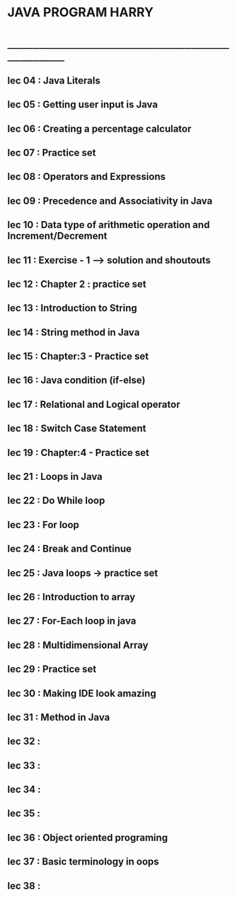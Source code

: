 # JAVA PROGRAM HARRY
# `____________________________________________`
## lec 04 : Java Literals

## lec 05 : Getting user input is Java

## lec 06 : Creating a percentage calculator

## lec 07 : Practice set

## lec 08 : Operators and Expressions

## lec 09 : Precedence and Associativity in Java

## lec 10 : Data type of arithmetic operation and Increment/Decrement

## lec 11 : Exercise - 1 --> solution and shoutouts

## lec 12 : Chapter 2 : practice set

## lec 13 : Introduction to String

## lec 14 : String method in Java

## lec 15 : Chapter:3 - Practice set 

## lec 16 : Java condition (if-else)

## lec 17 : Relational and Logical operator

## lec 18 : Switch Case Statement

## lec 19 : Chapter:4 - Practice set

## lec 21 : Loops in Java

## lec 22 : Do While loop

## lec 23 : For loop

## lec 24 : Break and Continue

## lec 25 : Java loops -> practice set

## lec 26 : Introduction to array   

## lec 27 : For-Each loop in java

## lec 28 : Multidimensional Array

## lec 29 : Practice set

## lec 30 : Making IDE look amazing

## lec 31 : Method in Java 

## lec 32 : 

## lec 33 :

## lec 34 :

## lec 35 :

## lec 36 : Object oriented programing

## lec 37 : Basic terminology in oops

## lec 38 :